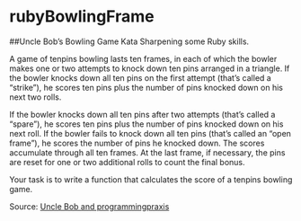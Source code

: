 # rubyBowlingFrame
##Uncle Bob’s Bowling Game Kata
Sharpening some Ruby skills.

A game of tenpins bowling lasts ten frames, in each of which the bowler makes one or two attempts to knock down ten pins arranged in a triangle. If the bowler knocks down all ten pins on the first attempt (that’s called a “strike”), he scores ten pins plus the number of pins knocked down on his next two rolls. 

If the bowler knocks down all ten pins after two attempts (that’s called a “spare”), he scores ten pins plus the number of pins knocked down on his next roll. If the bowler fails to knock down all ten pins (that’s called an “open frame”), he scores the number of pins he knocked down. The scores accumulate through all ten frames. At the last frame, if necessary, the pins are reset for one or two additional rolls to count the final bonus.

Your task is to write a function that calculates the score of a tenpins bowling game. 

Source: [Uncle Bob and programmingpraxis](https://programmingpraxis.com/2009/08/11/uncle-bobs-bowling-game-kata/)
